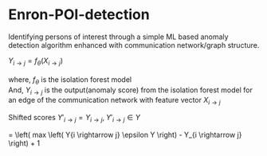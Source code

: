 # Enron-POI-detection
 Identifying persons of interest through a simple ML based anomaly detection algorithm enhanced with communication network/graph structure.

$Y_{i \rightarrow j} = f_\theta \left( X_{i \rightarrow j} \right)$<br><br>
$\text{where, } f_\theta \text{ is the isolation forest model}$<br>
$\text{And, } Y_{i \rightarrow j} \text{ is the output(anomaly score) from the isolation forest model for an edge of the communication network with feature vector } X_{i \rightarrow j}$<br>

$\text{Shifted scores } Y'_{i \rightarrow j} = Y_{i \rightarrow j}, \; Y'_{i \rightarrow j} \in Y$ 

= \left( max \left( Y{i \rightarrow j} \epsilon Y \right) - Y_{i \rightarrow j} \right) + 1
